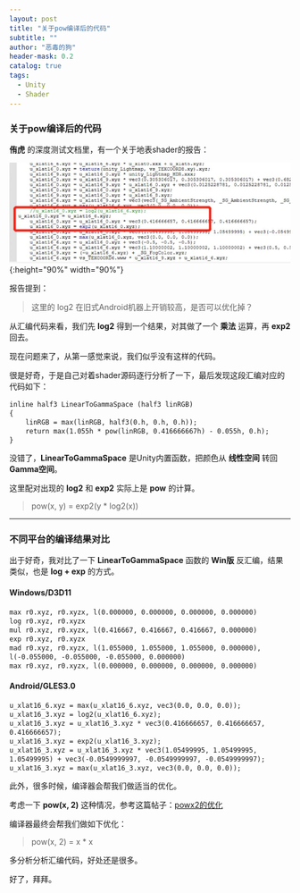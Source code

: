 ```yaml
---
layout: post
title: "关于pow编译后的代码"
subtitle: ""
author: "恶毒的狗"
header-mask: 0.2
catalog: true
tags:
  - Unity
  - Shader
---
```


### 关于pow编译后的代码

**侑虎** 的深度测试文档里，有一个关于地表shader的报告：

![img](/img/shader-pow/screenshot1.jpg){:height="90%" width="90%"}

报告提到：

> 这里的 log2 在旧式Android机器上开销较高，是否可以优化掉？

从汇编代码来看，我们先 **log2** 得到一个结果，对其做了一个 **乘法** 运算，再 **exp2** 回去。 

现在问题来了，从第一感觉来说，我们似乎没有这样的代码。 

很是好奇，于是自己对着shader源码逐行分析了一下，最后发现这段汇编对应的代码如下：

```
inline half3 LinearToGammaSpace (half3 linRGB)
{
    linRGB = max(linRGB, half3(0.h, 0.h, 0.h));
    return max(1.055h * pow(linRGB, 0.416666667h) - 0.055h, 0.h);
}
``` 

没错了，**LinearToGammaSpace** 是Unity内置函数，把颜色从 **线性空间** 转回 **Gamma空间**。

这里配对出现的 **log2** 和 **exp2** 实际上是 **pow** 的计算。

> pow(x, y) = exp2(y * log2(x))

---

### 不同平台的编译结果对比

出于好奇，我对比了一下 **LinearToGammaSpace** 函数的 **Win版** 反汇编，结果类似，也是 **log + exp** 的方式。

#### Windows/D3D11

```
max r0.xyz, r0.xyzx, l(0.000000, 0.000000, 0.000000, 0.000000)
log r0.xyz, r0.xyzx
mul r0.xyz, r0.xyzx, l(0.416667, 0.416667, 0.416667, 0.000000)
exp r0.xyz, r0.xyzx
mad r0.xyz, r0.xyzx, l(1.055000, 1.055000, 1.055000, 0.000000), l(-0.055000, -0.055000, -0.055000, 0.000000)
max r0.xyz, r0.xyzx, l(0.000000, 0.000000, 0.000000, 0.000000)
```

#### Android/GLES3.0

```
u_xlat16_6.xyz = max(u_xlat16_6.xyz, vec3(0.0, 0.0, 0.0));
u_xlat16_3.xyz = log2(u_xlat16_6.xyz);
u_xlat16_3.xyz = u_xlat16_3.xyz * vec3(0.416666657, 0.416666657, 0.416666657);
u_xlat16_3.xyz = exp2(u_xlat16_3.xyz);
u_xlat16_3.xyz = u_xlat16_3.xyz * vec3(1.05499995, 1.05499995, 1.05499995) + vec3(-0.0549999997, -0.0549999997, -0.0549999997);
u_xlat16_3.xyz = max(u_xlat16_3.xyz, vec3(0.0, 0.0, 0.0));
```

此外，很多时候，编译器会帮我们做适当的优化。 

考虑一下 **pow(x, 2)** 这种情况，参考这篇帖子：[powx2的优化](https://www.gamedev.net/forums/topic/632528-are-gpu-drivers-optimizing-powx2/)

编译器最终会帮我们做如下优化：

> pow(x, 2) = x * x

多分析分析汇编代码，好处还是很多。

好了，拜拜。


